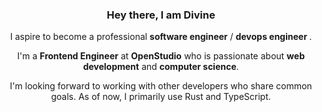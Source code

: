 <div align="center">
  <h3>Hey there, I am Divine</h3>
  <p>I aspire to become a professional <strong>software engineer</strong> / <strong> devops engineer </strong>.</p>
  <p>I'm a <strong>Frontend Engineer</strong> at <strong>OpenStudio</strong> who is passionate about <strong>web development</strong> and <strong>computer science</strong>.
  <p>I'm looking forward to working with other developers who share common goals. As of now, I primarily use Rust and TypeScript.</p>
</div>
